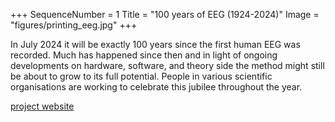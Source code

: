 +++
SequenceNumber =  1
Title = "100 years of EEG (1924-2024)"
Image = "figures/printing_eeg.jpg"
+++

In July 2024 it will be exactly 100 years since the first human EEG was recorded.
Much has happened since then and in light of ongoing developments on hardware, software, and theory side the method might still be about to grow to its full potential. People in various scientific organisations are working to celebrate this jubilee throughout the year.

[project website](https://eeg100.org)
